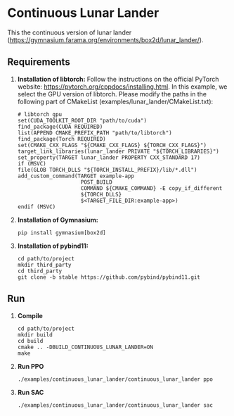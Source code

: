 # Continuous Lunar Lander

This the continuous version of lunar lander (https://gymnasium.farama.org/environments/box2d/lunar_lander/).

## Requirements

1. **Installation of libtorch:**
    Follow the instructions on the official PyTorch website: https://pytorch.org/cppdocs/installing.html. In this example, we select the GPU version of libtorch. Please modify the paths in the following part of CMakeList (examples/lunar_lander/CMakeList.txt):

    ```
    # libtorch gpu
    set(CUDA_TOOLKIT_ROOT_DIR "path/to/cuda")
    find_package(CUDA REQUIRED)
    list(APPEND CMAKE_PREFIX_PATH "path/to/libtorch")
    find_package(Torch REQUIRED)
    set(CMAKE_CXX_FLAGS "${CMAKE_CXX_FLAGS} ${TORCH_CXX_FLAGS}")
    target_link_libraries(lunar_lander PRIVATE "${TORCH_LIBRARIES}")
    set_property(TARGET lunar_lander PROPERTY CXX_STANDARD 17)
    if (MSVC)
    file(GLOB TORCH_DLLS "${TORCH_INSTALL_PREFIX}/lib/*.dll")
    add_custom_command(TARGET example-app
                        POST_BUILD
                        COMMAND ${CMAKE_COMMAND} -E copy_if_different
                        ${TORCH_DLLS}
                        $<TARGET_FILE_DIR:example-app>)
    endif (MSVC)
    ```

2. **Installation of Gymnasium:**
    ```
    pip install gymnasium[box2d]
    ```

3. **Installation of pybind11:**
    ```
    cd path/to/project
    mkdir third_party
    cd third_party
    git clone -b stable https://github.com/pybind/pybind11.git
    ```

## Run

1. **Compile**

    ```
    cd path/to/project
    mkdir build
    cd build
    cmake .. -DBUILD_CONTINUOUS_LUNAR_LANDER=ON
    make
    ```
2. **Run PPO**
    ```
    ./examples/continuous_lunar_lander/continuous_lunar_lander ppo
    ```

3. **Run SAC**
    ```
    ./examples/continuous_lunar_lander/continuous_lunar_lander sac
    ```
    

